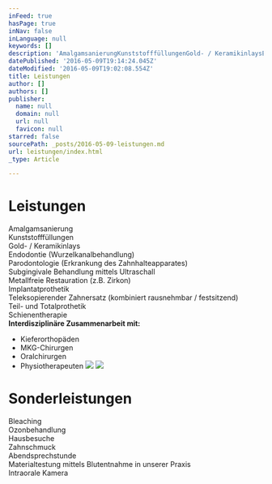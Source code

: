 ```yaml
---
inFeed: true
hasPage: true
inNav: false
inLanguage: null
keywords: []
description: 'AmalgamsanierungKunststofffüllungenGold- / KeramikinlaysEndodontie (Wurzelkanalbehandlung)Parodontologie (Erkrankung des Zahnhalteapparates)Subgingivale Behandlung mittels UltraschallMetallfreie Restauration (z.B. Zirkon)ImplantatprothetikTeleksopierender Zahnersatz (kombiniert rausnehmbar / festsitzend)Teil- und TotalprothetikSchienentherapieInterdisziplinäre Zusammenarbeit mit: - Kieferorthopäden - MKG-Chirurgen- Oralchirurgen- Physiotherapeuten'
datePublished: '2016-05-09T19:14:24.045Z'
dateModified: '2016-05-09T19:02:08.554Z'
title: Leistungen
author: []
authors: []
publisher:
  name: null
  domain: null
  url: null
  favicon: null
starred: false
sourcePath: _posts/2016-05-09-leistungen.md
url: leistungen/index.html
_type: Article

---
```

# Leistungen

Amalgamsanierung  
Kunststofffüllungen  
Gold- / Keramikinlays  
Endodontie (Wurzelkanalbehandlung)  
Parodontologie (Erkrankung des Zahnhalteapparates)  
Subgingivale Behandlung mittels Ultraschall  
Metallfreie Restauration (z.B. Zirkon)  
Implantatprothetik  
Teleksopierender Zahnersatz (kombiniert rausnehmbar / festsitzend)  
Teil- und Totalprothetik  
Schienentherapie  
**Interdisziplinäre Zusammenarbeit mit:**  
- Kieferorthopäden  
- MKG-Chirurgen  
- Oralchirurgen  
- Physiotherapeuten
![](https://the-grid-user-content.s3-us-west-2.amazonaws.com/c0f41a16-0932-4b2d-985b-3b99659c363b.jpg)
![](https://the-grid-user-content.s3-us-west-2.amazonaws.com/b187b8c2-4bc3-435a-b120-15faf590a7d5.jpg)

# Sonderleistungen

Bleaching  
Ozonbehandlung  
Hausbesuche  
Zahnschmuck  
Abendsprechstunde  
Materialtestung mittels Blutentnahme in unserer Praxis  
Intraorale Kamera